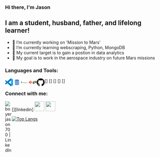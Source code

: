 ### Hi there, I'm Jason

## I am a student, husband, father, and lifelong learner!

- 🔭 I’m currently working on 'Mission to Mars'
- 🌱 I’m currently learning webscraping, Python, MongoDB
- 🎯 My current target is to gain a postion in data analytics
- 🚀 My goal is to work in the aerospace industry on future Mars missions

### Languages and Tools:

[<img align="left" alt="Visual Studio Code" width="26px" src="https://raw.githubusercontent.com/github/explore/80688e429a7d4ef2fca1e82350fe8e3517d3494d/topics/visual-studio-code/visual-studio-code.png" />]
[<img align="left" alt="SQL" width="26px" src="https://raw.githubusercontent.com/github/explore/80688e429a7d4ef2fca1e82350fe8e3517d3494d/topics/sql/sql.png" />]
[<img align="left" alt="MongoDB" width="26px" src="https://raw.githubusercontent.com/github/explore/80688e429a7d4ef2fca1e82350fe8e3517d3494d/topics/mongodb/mongodb.png" />]
[<img align="left" alt="Git" width="26px" src="https://raw.githubusercontent.com/github/explore/80688e429a7d4ef2fca1e82350fe8e3517d3494d/topics/git/git.png" />]
[<img align="left" alt="GitHub" width="26px" src="https://raw.githubusercontent.com/github/explore/78df643247d429f6cc873026c0622819ad797942/topics/github/github.png" />]

### Connect with me:

[<img align="left" alt="boyerjason700 | LinkedIn" width="22px" src="https://www.linkedin.com/in/jason-boyer7/" />][linkedin]
<img height="32" width="32" src="https://cdn.jsdelivr.net/npm/simple-icons@v5/icons/[linkedin].svg" />
<img height="32" width="32" src="https://unpkg.com/simple-icons@v5/icons/[linkedin].svg" />


[![Top Langs](https://github-readme-stats.vercel.app/api/top-langs/?username=boyerjason700&layout=compact)](https://github.com/boyerjason700/github-readme-stats)

